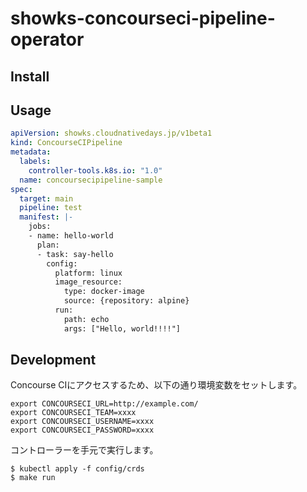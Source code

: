 # showks-concourseci-pipeline-operator

## Install



## Usage

```yaml
apiVersion: showks.cloudnativedays.jp/v1beta1
kind: ConcourseCIPipeline
metadata:
  labels:
    controller-tools.k8s.io: "1.0"
  name: concoursecipipeline-sample
spec:
  target: main
  pipeline: test
  manifest: |-
    jobs:
    - name: hello-world
      plan:
      - task: say-hello
        config:
          platform: linux
          image_resource:
            type: docker-image
            source: {repository: alpine}
          run:
            path: echo
            args: ["Hello, world!!!!"]
```

## Development

Concourse CIにアクセスするため、以下の通り環境変数をセットします。

```
export CONCOURSECI_URL=http://example.com/
export CONCOURSECI_TEAM=xxxx
export CONCOURSECI_USERNAME=xxxx
export CONCOURSECI_PASSWORD=xxxx
```

コントローラーを手元で実行します。

```
$ kubectl apply -f config/crds
$ make run
```



